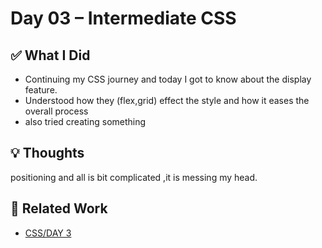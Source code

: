 # Day 03 – Intermediate CSS

## ✅ What I Did
- Continuing my CSS journey and today I got to know about the display feature.
- Understood how they  (flex,grid) effect the style and how it eases the overall process
- also tried creating something

## 💡 Thoughts
positioning and all is bit complicated ,it is messing my head. 

## 🔗 Related Work
- [CSS/DAY 3](https://github.com/RohankumarReddy/pixels-and-tags/tree/main/CSS/DAY%203)

